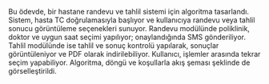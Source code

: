 Bu ödevde, bir hastane randevu ve tahlil sistemi için algoritma tasarlandı. Sistem, hasta TC doğrulamasıyla başlıyor ve kullanıcıya randevu veya tahlil sonucu görüntüleme seçenekleri sunuyor. Randevu modülünde poliklinik, doktor ve uygun saat seçimi yapılıyor; onaylandığında SMS gönderiliyor. Tahlil modülünde ise tahlil ve sonuç kontrolü yapılarak, sonuçlar görüntüleniyor ve PDF olarak indirilebiliyor. Kullanıcı, işlemler arasında tekrar seçim yapabiliyor. Algoritma, döngü ve koşullarla akış şeması şeklinde de görselleştirildi.
